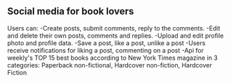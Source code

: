 ## Social media for book lovers

Users can:
-Create posts, submit comments, reply to the comments.
-Edit and delete their own posts, comments and replies.
-Upload and edit profile photo and profile data.
-Save a post, like a post, unlike a post
-Users receive notifications for liking a post, commenting on a post
-Api for weekly's TOP 15 best books according to New York Times magazine in 3 categories: Paperback non-fictional, Hardcover non-fiction, Hardcover Fiction  
